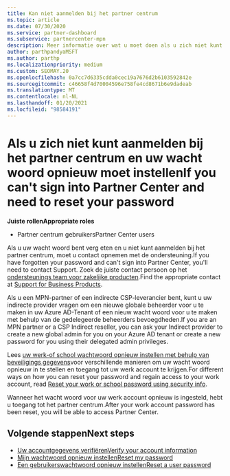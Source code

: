 ```yaml
---
title: Kan niet aanmelden bij het partner centrum
ms.topic: article
ms.date: 07/30/2020
ms.service: partner-dashboard
ms.subservice: partnercenter-mpn
description: Meer informatie over wat u moet doen als u zich niet kunt aanmelden bij het partner centrum. u vindt hier informatie over het opnieuw instellen van het wacht woord voor het wacht woord of het school account als u het hebt verg eten.
author: parthpandyaMSFT
ms.author: parthp
ms.localizationpriority: medium
ms.custom: SEOMAY.20
ms.openlocfilehash: 0a7cc7d6335cdda0cec19a7676d2b6103592842e
ms.sourcegitcommit: c46658f4d70004596e758fe4cd8671b6e9dadeab
ms.translationtype: MT
ms.contentlocale: nl-NL
ms.lasthandoff: 01/20/2021
ms.locfileid: "98584191"
---
```

# <a name="if-you-cant-sign-into-partner-center-and-need-to-reset-your-password"></a><span data-ttu-id="b3bb2-103">Als u zich niet kunt aanmelden bij het partner centrum en uw wacht woord opnieuw moet instellen</span><span class="sxs-lookup"><span data-stu-id="b3bb2-103">If you can't sign into Partner Center and need to reset your password</span></span>

<span data-ttu-id="b3bb2-104">**Juiste rollen**</span><span class="sxs-lookup"><span data-stu-id="b3bb2-104">**Appropriate roles**</span></span>

- <span data-ttu-id="b3bb2-105">Partner centrum gebruikers</span><span class="sxs-lookup"><span data-stu-id="b3bb2-105">Partner Center users</span></span>

<span data-ttu-id="b3bb2-106">Als u uw wacht woord bent verg eten en u niet kunt aanmelden bij het partner centrum, moet u contact opnemen met de ondersteuning.</span><span class="sxs-lookup"><span data-stu-id="b3bb2-106">If you have forgotten your password and can't sign into Partner Center, you'll need to contact Support.</span></span> <span data-ttu-id="b3bb2-107">Zoek de juiste contact persoon op het [ondersteunings team voor zakelijke producten](/microsoft-365/admin/contact-support-for-business-products).</span><span class="sxs-lookup"><span data-stu-id="b3bb2-107">Find the appropriate contact at [Support for Business Products](/microsoft-365/admin/contact-support-for-business-products).</span></span> 

<span data-ttu-id="b3bb2-108">Als u een MPN-partner of een indirecte CSP-leverancier bent, kunt u uw indirecte provider vragen om een nieuwe globale beheerder voor u te maken in uw Azure AD-Tenant of een nieuw wacht woord voor u te maken met behulp van de gedelegeerde beheerders bevoegdheden.</span><span class="sxs-lookup"><span data-stu-id="b3bb2-108">If you are an MPN partner or a CSP Indirect reseller, you can ask your Indirect provider to create a new global admin for you on your Azure AD tenant or create a new password for you using their delegated admin privileges.</span></span> 

<span data-ttu-id="b3bb2-109">Lees [uw werk-of school wachtwoord opnieuw instellen met behulp van beveiligings gegevens](/azure/active-directory/user-help/active-directory-passwords-update-your-own-password#how-to-change-your-password)voor verschillende manieren om uw wacht woord opnieuw in te stellen en toegang tot uw werk account te krijgen.</span><span class="sxs-lookup"><span data-stu-id="b3bb2-109">For different ways on how you can reset your password and regain access to your work account, read [Reset your work or school password using security info](/azure/active-directory/user-help/active-directory-passwords-update-your-own-password#how-to-change-your-password).</span></span>

<span data-ttu-id="b3bb2-110">Wanneer het wacht woord voor uw werk account opnieuw is ingesteld, hebt u toegang tot het partner centrum.</span><span class="sxs-lookup"><span data-stu-id="b3bb2-110">After your work account password has been reset, you will be able to access Partner Center.</span></span> 

## <a name="next-steps"></a><span data-ttu-id="b3bb2-111">Volgende stappen</span><span class="sxs-lookup"><span data-stu-id="b3bb2-111">Next steps</span></span>

- [<span data-ttu-id="b3bb2-112">Uw accountgegevens verifiëren</span><span class="sxs-lookup"><span data-stu-id="b3bb2-112">Verify your account information</span></span>](verification-responses.md)
- [<span data-ttu-id="b3bb2-113">Mijn wachtwoord opnieuw instellen</span><span class="sxs-lookup"><span data-stu-id="b3bb2-113">Reset my password</span></span>](reset-my-pasword.md)
- [<span data-ttu-id="b3bb2-114">Een gebruikerswachtwoord opnieuw instellen</span><span class="sxs-lookup"><span data-stu-id="b3bb2-114">Reset a user password</span></span>](reset-a-user-password.md)